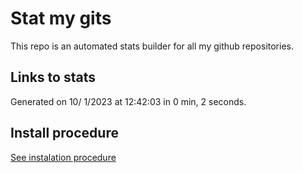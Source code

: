# Stat my gits

This repo is an automated stats builder for all my github repositories.

## Links to stats


Generated on 10/ 1/2023 at 12:42:03 in 0 min, 2 seconds.

## Install procedure

[See instalation procedure](./src/install.md)
